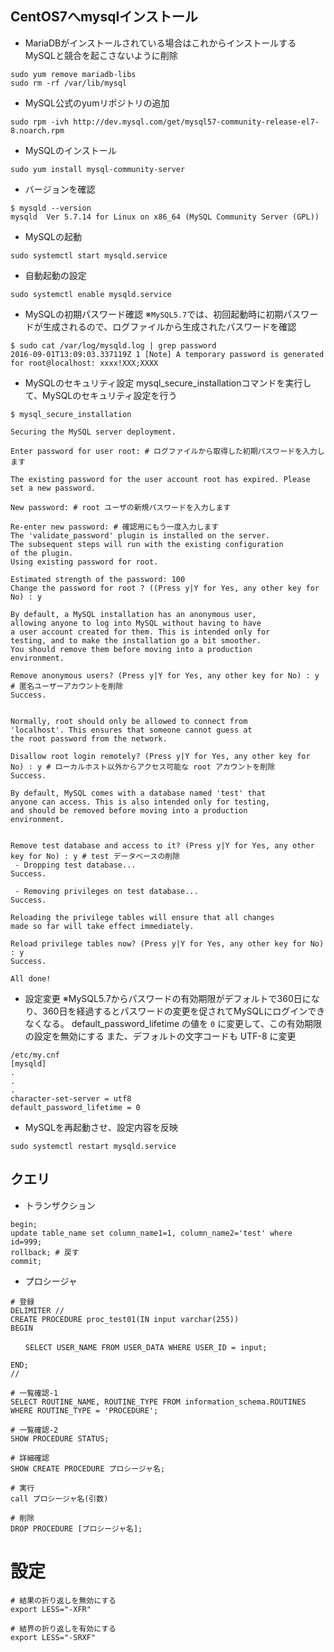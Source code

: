 ## CentOS7へmysqlインストール

* MariaDBがインストールされている場合はこれからインストールするMySQLと競合を起こさないように削除

```
sudo yum remove mariadb-libs
sudo rm -rf /var/lib/mysql
```

* MySQL公式のyumリポジトリの追加

```
sudo rpm -ivh http://dev.mysql.com/get/mysql57-community-release-el7-8.noarch.rpm
```

* MySQLのインストール

```
sudo yum install mysql-community-server
```

* バージョンを確認

```
$ mysqld --version
mysqld  Ver 5.7.14 for Linux on x86_64 (MySQL Community Server (GPL))
```

* MySQLの起動

```
sudo systemctl start mysqld.service
```

* 自動起動の設定

```
sudo systemctl enable mysqld.service
```

* MySQLの初期パスワード確認
※`MySQL5.7`では、初回起動時に初期パスワードが生成されるので、ログファイルから生成されたパスワードを確認

```
$ sudo cat /var/log/mysqld.log | grep password
2016-09-01T13:09:03.337119Z 1 [Note] A temporary password is generated for root@localhost: xxxx!XXX;XXXX
```

* MySQLのセキュリティ設定
mysql_secure_installationコマンドを実行して、MySQLのセキュリティ設定を行う

```
$ mysql_secure_installation

Securing the MySQL server deployment.

Enter password for user root: # ログファイルから取得した初期パスワードを入力します

The existing password for the user account root has expired. Please set a new password.

New password: # root ユーザの新規パスワードを入力します

Re-enter new password: # 確認用にもう一度入力します
The 'validate_password' plugin is installed on the server.
The subsequent steps will run with the existing configuration
of the plugin.
Using existing password for root.

Estimated strength of the password: 100
Change the password for root ? ((Press y|Y for Yes, any other key for No) : y

By default, a MySQL installation has an anonymous user,
allowing anyone to log into MySQL without having to have
a user account created for them. This is intended only for
testing, and to make the installation go a bit smoother.
You should remove them before moving into a production
environment.

Remove anonymous users? (Press y|Y for Yes, any other key for No) : y # 匿名ユーザーアカウントを削除
Success.


Normally, root should only be allowed to connect from
'localhost'. This ensures that someone cannot guess at
the root password from the network.

Disallow root login remotely? (Press y|Y for Yes, any other key for No) : y # ローカルホスト以外からアクセス可能な root アカウントを削除
Success.

By default, MySQL comes with a database named 'test' that
anyone can access. This is also intended only for testing,
and should be removed before moving into a production
environment.


Remove test database and access to it? (Press y|Y for Yes, any other key for No) : y # test データベースの削除
 - Dropping test database...
Success.

 - Removing privileges on test database...
Success.

Reloading the privilege tables will ensure that all changes
made so far will take effect immediately.

Reload privilege tables now? (Press y|Y for Yes, any other key for No) : y
Success.

All done!
```

* 設定変更
※MySQL5.7からパスワードの有効期限がデフォルトで360日になり、360日を経過するとパスワードの変更を促されてMySQLにログインできなくなる。
default_password_lifetime の値を `0` に変更して、この有効期限の設定を無効にする
また、デフォルトの文字コードも UTF-8 に変更

```
/etc/my.cnf
[mysqld]
.
.
.
character-set-server = utf8
default_password_lifetime = 0
```

* MySQLを再起動させ、設定内容を反映

```
sudo systemctl restart mysqld.service
```

## クエリ

* トランザクション
```
begin;
update table_name set column_name1=1, column_name2='test' where id=999;
rollback; # 戻す
commit;
```

* プロシージャ

```
# 登録
DELIMITER //
CREATE PROCEDURE proc_test01(IN input varchar(255))
BEGIN

　　SELECT USER_NAME FROM USER_DATA WHERE USER_ID = input;

END;
//

# 一覧確認-1
SELECT ROUTINE_NAME, ROUTINE_TYPE FROM information_schema.ROUTINES WHERE ROUTINE_TYPE = 'PROCEDURE';

# 一覧確認-2
SHOW PROCEDURE STATUS;

# 詳細確認
SHOW CREATE PROCEDURE プロシージャ名;

# 実行
call プロシージャ名(引数)

# 削除
DROP PROCEDURE [プロシージャ名];
```

# 設定

```
# 結果の折り返しを無効にする
export LESS="-XFR"

# 結界の折り返しを有効にする
export LESS="-SRXF"
```